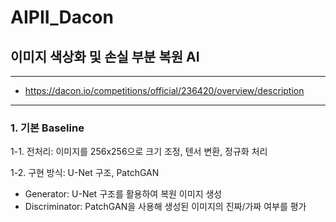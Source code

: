 # AIPII_Dacon
## 이미지 색상화 및 손실 부분 복원 AI

-----
+ <https://dacon.io/competitions/official/236420/overview/description>
-----
  
### 1. 기본 Baseline


1-1. 전처리: 이미지를 256x256으로 크기 조정, 텐서 변환, 정규화 처리


1-2. 구현 방식: U-Net 구조, PatchGAN

+ Generator: U-Net 구조를 활용하여 복원 이미지 생성
+ Discriminator: PatchGAN을 사용해 생성된 이미지의 진짜/가짜 여부를 평가

